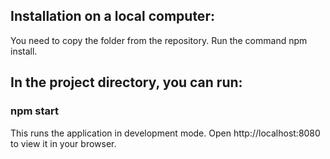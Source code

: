 ## Installation on a local computer:
You need to copy the folder from the repository.
Run the command npm install.

## In the project directory, you can run:
### npm start
This runs the application in development mode.
Open http://localhost:8080 to view it in your browser.


